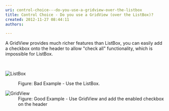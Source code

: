 ```yaml
---
uri: control-choice---do-you-use-a-gridview-over-the-listbox
title: Control Choice - Do you use a GridView (over the ListBox)?
created: 2012-11-27 08:44:11
authors:

---
```





<span class='intro'> <p>A GridView provides much richer features than ListBox, you can easily add a checkbox onto the header to allow &quot;check all&quot; functionality, which is impossible for ListBox.</p> </span>

​<dl class="badImage"><dt><img alt="ListBox" src="http&#58;//www.ssw.com.au/ssw/Standards/Rules/Images/BadUseListBox.jpg" /></dt>
<dd>Figure&#58; Bad Example - Use the ListBox.</dd></dl>
<dl class="goodImage"><dt><img alt="GridView" src="http&#58;//www.ssw.com.au/ssw/Standards/Rules/Images/GoodUseGridView.jpg" /></dt>
<dd>Figure&#58; Good Example - Use GridView and add the enabled checkbox on the header</dd></dl>



